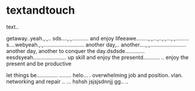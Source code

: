# textandtouch
text..

getaway..yeah.,.,..
sds....,.,...........
and enjoy lifeeawe........,.,...,..,.,...,.,.........
s....webyeah.,.,...........................
another day,.. another....,.,........................
another day, another to conquer the day.dsdsde.............
eesdsyeah......................
up skill and enjoy the presentd...........
..
enjoy the present and be productive 

let things be..............
........
helo...
. overwhelming job and position. vlan. networking and repair
..
...
hshsh
jsjsjsdnnjj
gg..
..
